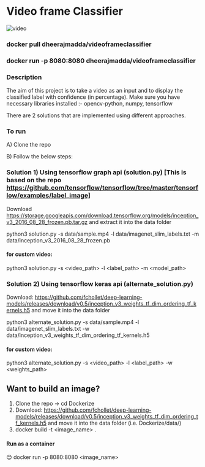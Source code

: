 
# Video frame Classifier
![video](https://user-images.githubusercontent.com/50489165/148655338-95f55a13-f42c-4d3a-b7c4-6c5b7d52ea19.gif)

### docker pull dheerajmadda/videoframeclassifier
### docker run -p 8080:8080 dheerajmadda/videoframeclassifier



###  Description

The aim of this project is to take a video as an input and to display the classified label with confidence (in percentage).
Make sure you have necessary libraries installed :- opencv-python, numpy, tensorflow

There are 2 solutions that are implemented using different approaches.


### To run
A) Clone the repo 

B) Follow the below steps:

### Solution 1) Using tensorflow graph api (solution.py) [This is based on the repo https://github.com/tensorflow/tensorflow/tree/master/tensorflow/examples/label_image]

Download https://storage.googleapis.com/download.tensorflow.org/models/inception_v3_2016_08_28_frozen.pb.tar.gz and extract it into the data folder

python3 solution.py -s data/sample.mp4 -l data/imagenet_slim_labels.txt -m data/inception_v3_2016_08_28_frozen.pb

#### for custom video:
python3 solution.py -s <video_path> -l <label_path> -m <model_path>

### Solution 2) Using tensorflow keras api (alternate_solution.py)

Download: https://github.com/fchollet/deep-learning-models/releases/download/v0.5/inception_v3_weights_tf_dim_ordering_tf_kernels.h5 and move it into the data folder

python3 alternate_solution.py -s data/sample.mp4 -l data/imagenet_slim_labels.txt -w data/inception_v3_weights_tf_dim_ordering_tf_kernels.h5

#### for custom video:
python3 alternate_solution.py -s  <video_path> -l <label_path> -w <weights_path>


## Want to build an image? 

1) Clone the repo -> cd Dockerize
2) Download: https://github.com/fchollet/deep-learning-models/releases/download/v0.5/inception_v3_weights_tf_dim_ordering_tf_kernels.h5 and move it into the data folder (i.e. Dockerize/data/)
3) docker build -t <image_name> .

#### Run as a container
😊 docker run -p 8080:8080 <image_name>


